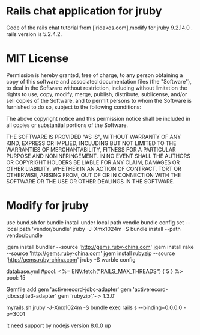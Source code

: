 # Rails chat application for jruby
Code of the rails chat tutorial from [iridakos.com],modify for jruby 9.2.14.0 .
rails version is 5.2.4.2.
# MIT License

Permission is hereby granted, free of charge, to any person obtaining a copy
of this software and associated documentation files (the "Software"), to deal
in the Software without restriction, including without limitation the rights
to use, copy, modify, merge, publish, distribute, sublicense, and/or sell
copies of the Software, and to permit persons to whom the Software is
furnished to do so, subject to the following conditions:

The above copyright notice and this permission notice shall be included in all
copies or substantial portions of the Software.

THE SOFTWARE IS PROVIDED "AS IS", WITHOUT WARRANTY OF ANY KIND, EXPRESS OR
IMPLIED, INCLUDING BUT NOT LIMITED TO THE WARRANTIES OF MERCHANTABILITY,
FITNESS FOR A PARTICULAR PURPOSE AND NONINFRINGEMENT. IN NO EVENT SHALL THE
AUTHORS OR COPYRIGHT HOLDERS BE LIABLE FOR ANY CLAIM, DAMAGES OR OTHER
LIABILITY, WHETHER IN AN ACTION OF CONTRACT, TORT OR OTHERWISE, ARISING FROM,
OUT OF OR IN CONNECTION WITH THE SOFTWARE OR THE USE OR OTHER DEALINGS IN THE
SOFTWARE.

# Modify for jruby
use bund.sh for bundle install under local path vendle 
  bundle config set --local path 'vendor/bundle'
  jruby -J-Xmx1024m -S  bundle  install --path vendor/bundle


jgem install bundler --source 'http://gems.ruby-china.com'
jgem install rake --source 'http://gems.ruby-china.com'
jgem install rubyzip --source 'http://gems.ruby-china.com'
jruby -S warble config

database.yml
	#pool: <%= ENV.fetch("RAILS_MAX_THREADS") { 5 } %>
	pool:  15

Gemfile add 
gem 'activerecord-jdbc-adapter'
gem 'activerecord-jdbcsqlite3-adapter'
gem 'rubyzip','~> 1.3.0'

myrails.sh
 jruby -J-Xmx1024m -S bundle exec rails s --binding=0.0.0.0 -p=3001

it need support by nodejs version 8.0.0 up


